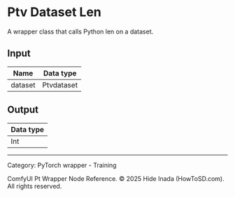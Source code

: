 # Ptv Dataset Len
A wrapper class that calls Python len on a dataset.

## Input
| Name | Data type |
|---|---|
| dataset | Ptvdataset |

## Output
| Data type |
|---|
| Int |

<HR>
Category: PyTorch wrapper - Training

ComfyUI Pt Wrapper Node Reference. © 2025 Hide Inada (HowToSD.com). All rights reserved.
